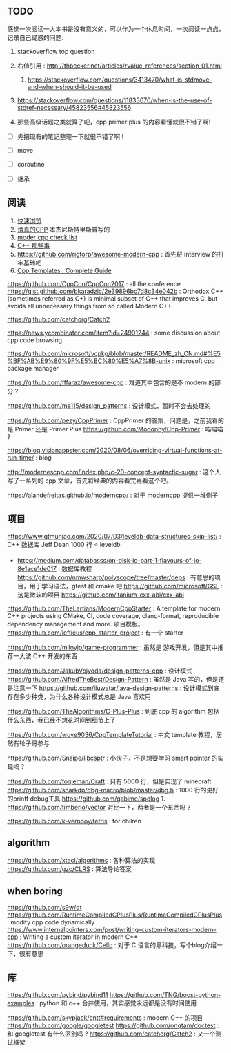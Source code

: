 ## TODO
感觉一次阅读一大本书是没有意义的，可以作为一个休息时间，一次阅读一点点，记录自己疑惑的问题:
1. stackoverflow top question
2. 右值引用 : http://thbecker.net/articles/rvalue_references/section_01.html
    1. https://stackoverflow.com/questions/3413470/what-is-stdmove-and-when-should-it-be-used
3. https://stackoverflow.com/questions/11833070/when-is-the-use-of-stdref-necessary/45823556#45823556

4. 那些高级话题之类就算了吧，cpp primer plus 的内容看懂就很不错了啊!

- [ ] 先把现有的笔记整理一下就很不错了啊 !

- [ ] move
- [ ] coroutine
- [ ] 继承



## 阅读
1. [快速浏览](https://github.com/changkun/modern-cpp-tutorial/blob/master/book/zh-cn/03-runtime.md)
2. [清真的CPP](http://isocpp.github.io/CppCoreGuidelines/CppCoreGuidelines) 本杰尼斯特里斯普写的
3. [moder cpp check list](https://github.com/AnthonyCalandra/modern-cpp-features)
4. [C++ 那些事](https://github.com/Light-City/CPlusPlusThings)
5. https://github.com/rigtorp/awesome-modern-cpp : 首先将 interview 的打牢基础吧
6. [Cpp Templates : Complete Guide](https://www.amazon.com/C-Templates-Complete-Guide-2nd/dp/0321714121)

https://github.com/CppCon/CppCon2017 : all the conference
https://gist.github.com/bkaradzic/2e39896bc7d8c34e042b : Orthodox C++ (sometimes referred as C+) is minimal subset of C++ that improves C, but avoids all unnecessary things from so called Modern C++.

https://github.com/catchorg/Catch2

https://news.ycombinator.com/item?id=24901244 : some discussion about cpp code browsing.

https://github.com/microsoft/vcpkg/blob/master/README_zh_CN.md#%E5%BF%AB%E9%80%9F%E5%BC%80%E5%A7%8B-unix : microsoft cpp package manager


https://github.com/fffaraz/awesome-cpp : 难道其中包含的是不 modern 的部分 ?

https://github.com/me115/design_patterns : 设计模式，暂时不会去处理的

https://github.com/pezy/CppPrimer : CppPrimer 的答案，问题是，之前我看的是 Primer 还是 Primer Plus
https://github.com/Mooophy/Cpp-Primer : 喵喵喵 ?

https://blog.visionappster.com/2020/08/06/overriding-virtual-functions-at-run-time/ : blog

http://modernescpp.com/index.php/c-20-concept-syntactic-sugar : 这个人写了一系列的 cpp 文章，首先将经典的内容看完再看这个吧。

https://alandefreitas.github.io/moderncpp/ : 对于 moderncpp 提供一堆例子

## 项目
https://www.qtmuniao.com/2020/07/03/leveldb-data-structures-skip-list/ :  C++ 数据库 Jeff Dean 1000 行 :star: leveldb
  - https://medium.com/databasss/on-disk-io-part-1-flavours-of-io-8e1ace1de017 : 数据库教程
https://github.com/nmwsharp/polyscope/tree/master/deps : 有意思的项目，用于学习语法，gtest 和 cmake 吧
https://github.com/microsoft/GSL : 这是微软的项目
https://github.com/itanium-cxx-abi/cxx-abi

https://github.com/TheLartians/ModernCppStarter : A template for modern C++ projects using CMake, CI, code coverage, clang-format, reproducible dependency management and more. 项目模板。
https://github.com/lefticus/cpp_starter_project : 有一个 starter


https://github.com/miloyip/game-programmer : 虽然是 游戏开发，但是其中推荐一大波 C++ 开发的东西

https://github.com/JakubVojvoda/design-patterns-cpp : 设计模式
https://github.com/AlfredTheBest/Design-Pattern : 虽然是 Java 写的，但是还是注意一下
https://github.com/iluwatar/java-design-patterns : 设计模式到底存在多少种类，为什么各种设计模式总是 Java 喜欢用


https://github.com/TheAlgorithms/C-Plus-Plus : 到底 cpp 的 algorithm 包括什么东西，我已经不想花时间到细节上了

https://github.com/wuye9036/CppTemplateTutorial : 中文 template 教程，居然有轮子哥参与

https://github.com/Snaipe/libcsptr : 小伙子，不是想要学习 smart pointer 的实现吗 ?

https://github.com/fogleman/Craft : 只有 5000 行，但是实现了 minecraft
https://github.com/sharkdp/dbg-macro/blob/master/dbg.h : 1000 行的更好的printf debug工具
https://github.com/gabime/spdlog
    1. https://github.com/timberio/vector 对比一下，两者是一个东西吗 ?

https://github.com/k-vernooy/tetris : for chilren

## algorithm
https://github.com/xtaci/algorithms : 各种算法的实现
https://github.com/gzc/CLRS : 算法导论答案
  
## when boring
https://github.com/s9w/dt
https://github.com/RuntimeCompiledCPlusPlus/RuntimeCompiledCPlusPlus : modify cpp code dynamically
https://www.internalpointers.com/post/writing-custom-iterators-modern-cpp : Writing a custom iterator in modern C++
https://github.com/orangeduck/Cello : 对于 C 语言的黑科技，写个blog介绍一下，很有意思

## 库
https://github.com/pybind/pybind11
https://github.com/TNG/boost-python-examples : python 和 c++ 合并使用，其实感觉永远都是没有时间使用


https://github.com/skypjack/entt#requirements : modern C++ 的项目
https://github.com/google/googletest
https://github.com/onqtam/doctest : 和 googletest 有什么区别吗 ?
https://github.com/catchorg/Catch2 : 又一个测试框架


